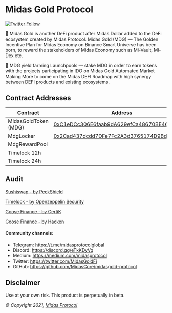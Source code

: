 # Midas Gold Protocol

[![Twitter Follow](https://img.shields.io/twitter/follow/MidasGoldFi?label=Follow)](https://twitter.com/MidasGoldFi)

:crown: Midas Gold is another DeFi product after Midas Dollar added to the DeFi ecosystem created by Midas Protocol. Midas Gold (MDG) — The Golden Incentive Plan for Midas Economy on Binance Smart Universe has been born, to reward the stakeholders of Midas Economy such as Mi-Vault, Mi-Dex etc.

:compass: MDG yield farming
Launchpools — stake MDG in order to earn tokens with the projects participating in IDO on Midas Gold
Automated Market Making
More to come on the Midas DEFI Roadmap with high synergy between DEFI products and existing ecosystems.

## Contract Addresses
| Contract  | Address |
| ------------- | ------------- |
| MidasGoldToken (MDG) | [0xC1eDCc306E6faab9dA629efCa48670BE4678779D](https://bscscan.com/token/0xC1eDCc306E6faab9dA629efCa48670BE4678779D) |
| MdgLocker | [0x2Cad437dcdd7DFe7Fc2A3d3765174D9Bd97E3A3F](https://bscscan.com/address/0x2Cad437dcdd7DFe7Fc2A3d3765174D9Bd97E3A3F#code) |
| MdgRewardPool | [](https://bscscan.com/address/#code) |
| Timelock 12h | [](https://bscscan.com/address/#code) |
| Timelock 24h | [](https://bscscan.com/address/#code) |

## Audit
[Sushiswap - by PeckShield](https://github.com/peckshield/publications/blob/master/audit_reports/PeckShield-Audit-Report-SushiSwap-v1.0.pdf)

[Timelock - by Openzeppelin Security](https://blog.openzeppelin.com/compound-finance-patch-audit)

[Goose Finance - by CertiK](https://certik-public-assets.s3.amazonaws.com/Goose-Finance-CertiK-Final-Report-for-Goose-Finance-1.pdf)

[Goose Finance - by Hacken](https://www.goosedefi.com/files/hackenAudit.pdf)

#### Community channels:

- Telegram: https://t.me/midasprotocolglobal
- Discord: https://discord.gg/eTkKDyVq
- Medium: https://medium.com/midasprotocol
- Twitter: https://twitter.com/MidasGoldFi
- GitHub: https://github.com/MidasCore/midasgold-protocol

## Disclaimer

Use at your own risk. This product is perpetually in beta.

_© Copyright 2021, [Midas Protocol](https://midasgold.network)_
